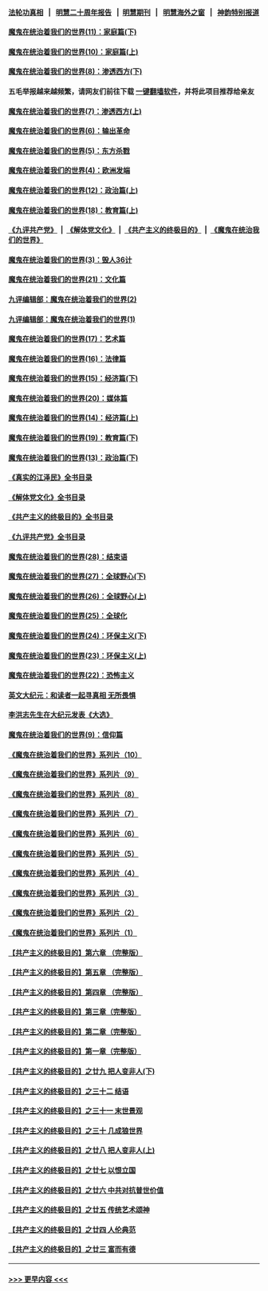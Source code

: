 #### [法轮功真相](https://github.com/gfw-breaker/truth/blob/master/README.md?t=0) &nbsp;&nbsp;|&nbsp;&nbsp; [明慧二十周年报告](https://github.com/gfw-breaker/mh-reports/blob/master/README.md?t=0) &nbsp;&nbsp;|&nbsp;&nbsp;[明慧期刊](https://github.com/gfw-breaker/mh-qikan) &nbsp;&nbsp;|&nbsp;&nbsp; [明慧海外之窗](https://github.com/gfw-breaker/mh-news/blob/master/README.md?t=0) &nbsp;&nbsp;|&nbsp;&nbsp; [神韵特别报道](https://github.com/gfw-breaker/mh-news/blob/master/shenyun.md?t=0)
#### [魔鬼在统治着我们的世界(11)：家庭篇(下)](../pages/nsc422/n10440961.md?t=11200050) 
#### [魔鬼在统治着我们的世界(10)：家庭篇(上)](../pages/nsc422/n10435448.md?t=11200050) 
#### [魔鬼在统治着我们的世界(8)：渗透西方(下)](../pages/nsc422/n10429603.md?t=11200050) 
#### 五毛举报越来越频繁，请网友们前往下载 [一键翻墙软件](https://github.com/gfw-breaker/ssr-accounts)，并将此项目推荐给亲友
#### [魔鬼在统治着我们的世界(7)：渗透西方(上)](../pages/nsc422/n10426013.md?t=11200050) 
#### [魔鬼在统治着我们的世界(6)：输出革命](../pages/nsc422/n10421536.md?t=11200050) 
#### [魔鬼在统治着我们的世界(5)：东方杀戮](../pages/nsc422/n10417707.md?t=11200050) 
#### [魔鬼在统治着我们的世界(4)：欧洲发端](../pages/nsc422/n10414890.md?t=11200050) 
#### [魔鬼在统治着我们的世界(12)：政治篇(上)](../pages/nsc422/n10444576.md?t=11200050) 
#### [魔鬼在统治着我们的世界(18)：教育篇(上)](../pages/nsc422/n10526970.md?t=11200050) 
#### [《九评共产党》](https://github.com/begood0513/9ping.md/blob/master/README.md) &nbsp;|&nbsp; [《解体党文化》](../../../../jtdwh.md/blob/master/README.md)  &nbsp;|&nbsp; [《共产主义的终极目的》](../../../../gczydzjmd.md/blob/master/README.md) &nbsp;|&nbsp; [《魔鬼在统治我们的世界》](../../../../mgztzwmdsj.md/blob/master/README.md) 
#### [魔鬼在统治着我们的世界(3)：毁人36计](../pages/nsc422/n10411583.md?t=11200050) 
#### [魔鬼在统治着我们的世界(21)：文化篇](../pages/nsc422/n10597706.md?t=11200050) 
#### [九评编辑部：魔鬼在统治着我们的世界(2)](../pages/nsc422/n10410036.md?t=11200050) 
#### [九评编辑部：魔鬼在统治着我们的世界(1)](../pages/nsc422/n10406825.md?t=11200050) 
#### [魔鬼在统治着我们的世界(17)：艺术篇](../pages/nsc422/n10499093.md?t=11200050) 
#### [魔鬼在统治着我们的世界(16)：法律篇](../pages/nsc422/n10485969.md?t=11200050) 
#### [魔鬼在统治着我们的世界(15)：经济篇(下)](../pages/nsc422/n10469975.md?t=11200050) 
#### [魔鬼在统治着我们的世界(20)：媒体篇](../pages/nsc422/n10586579.md?t=11200050) 
#### [魔鬼在统治着我们的世界(14)：经济篇(上)](../pages/nsc422/n10457370.md?t=11200050) 
#### [魔鬼在统治着我们的世界(19)：教育篇(下)](../pages/nsc422/n10564808.md?t=11200050) 
#### [魔鬼在统治着我们的世界(13)：政治篇(下)](../pages/nsc422/n10448270.md?t=11200050) 
#### [《真实的江泽民》全书目录](../pages/nsc422/n13721399.md?t=11200050) 
#### [《解体党文化》全书目录](../pages/nsc422/n13721157.md?t=11200050) 
#### [《共产主义的终极目的》全书目录](../pages/nsc422/n13721048.md?t=11200050) 
#### [《九评共产党》全书目录](../pages/nsc422/n13708085.md?t=11200050) 
#### [魔鬼在统治着我们的世界(28)：结束语](../pages/nsc422/n10936246.md?t=11200050) 
#### [魔鬼在统治着我们的世界(27)：全球野心(下)](../pages/nsc422/n10928319.md?t=11200050) 
#### [魔鬼在统治着我们的世界(26)：全球野心(上)](../pages/nsc422/n10900318.md?t=11200050) 
#### [魔鬼在统治着我们的世界(25)：全球化](../pages/nsc422/n10788205.md?t=11200050) 
#### [魔鬼在统治着我们的世界(24)：环保主义(下)](../pages/nsc422/n10695307.md?t=11200050) 
#### [魔鬼在统治着我们的世界(23)：环保主义(上)](../pages/nsc422/n10688613.md?t=11200050) 
#### [魔鬼在统治着我们的世界(22)：恐怖主义](../pages/nsc422/n10614727.md?t=11200050) 
#### [英文大纪元：和读者一起寻真相 无所畏惧](../pages/nsc422/n12542027.md?t=11200050) 
#### [李洪志先生在大纪元发表《大选》](../pages/nsc422/n12534746.md?t=11200050) 
#### [魔鬼在统治着我们的世界(9)：信仰篇](../pages/nsc422/n10432159.md?t=11200050) 
#### [《魔鬼在统治着我们的世界》系列片（10）](../pages/nsc422/n12292670.md?t=11200050) 
#### [《魔鬼在统治着我们的世界》系列片（9）](../pages/nsc422/n12290859.md?t=11200050) 
#### [《魔鬼在统治着我们的世界》系列片（8）](../pages/nsc422/n12287445.md?t=11200050) 
#### [《魔鬼在统治着我们的世界》系列片（7）](../pages/nsc422/n12283425.md?t=11200050) 
#### [《魔鬼在统治着我们的世界》系列片（6）](../pages/nsc422/n12282314.md?t=11200050) 
#### [《魔鬼在统治着我们的世界》系列片（5）](../pages/nsc422/n12281419.md?t=11200050) 
#### [《魔鬼在统治着我们的世界》系列片（4）](../pages/nsc422/n12274024.md?t=11200050) 
#### [《魔鬼在统治着我们的世界》系列片（3）](../pages/nsc422/n12271322.md?t=11200050) 
#### [《魔鬼在统治着我们的世界》系列片（2）](../pages/nsc422/n12269049.md?t=11200050) 
#### [《魔鬼在统治着我们的世界》系列片（1）](../pages/nsc422/n12267575.md?t=11200050) 
#### [【共产主义的终极目的】第六章 （完整版）](../pages/nsc422/n11428913.md?t=11200050) 
#### [【共产主义的终极目的】第五章 （完整版）](../pages/nsc422/n11428912.md?t=11200050) 
#### [【共产主义的终极目的】第四章 （完整版）](../pages/nsc422/n11428907.md?t=11200050) 
#### [【共产主义的终极目的】第三章（完整版）](../pages/nsc422/n11428848.md?t=11200050) 
#### [【共产主义的终极目的】第二章（完整版）](../pages/nsc422/n11428831.md?t=11200050) 
#### [【共产主义的终极目的】第一章（完整版）](../pages/nsc422/n11417651.md?t=11200050) 
#### [【共产主义的终极目的】之廿九 把人变非人(下)](../pages/nsc422/n11344140.md?t=11200050) 
#### [【共产主义的终极目的】之三十二 结语](../pages/nsc422/n11360535.md?t=11200050) 
#### [【共产主义的终极目的】之三十一 末世景观](../pages/nsc422/n11351129.md?t=11200050) 
#### [【共产主义的终极目的】之三十 几成狼世界](../pages/nsc422/n11348280.md?t=11200050) 
#### [【共产主义的终极目的】之廿八 把人变非人(上)](../pages/nsc422/n11340492.md?t=11200050) 
#### [【共产主义的终极目的】之廿七 以恨立国](../pages/nsc422/n11336944.md?t=11200050) 
#### [【共产主义的终极目的】之廿六 中共对抗普世价值](../pages/nsc422/n11324785.md?t=11200050) 
#### [【共产主义的终极目的】之廿五 传统艺术颂神](../pages/nsc422/n11296396.md?t=11200050) 
#### [【共产主义的终极目的】之廿四 人伦典范](../pages/nsc422/n11296397.md?t=11200050) 
#### [【共产主义的终极目的】之廿三 富而有德](../pages/nsc422/n11283598.md?t=11200050) 

----
#### [ >>> 更早内容 <<< ](../indexes/nsc422-earlier.md)
